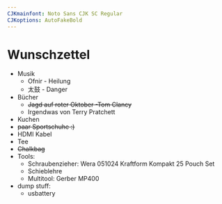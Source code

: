 ```yaml
---
CJKmainfont: Noto Sans CJK SC Regular
CJKoptions: AutoFakeBold
---
```


# Wunschzettel
- Musik
	- Ofnir - Heilung
	- 太鼓  - Danger
- Bücher
	- ~~Jagd auf roter Oktober -Tom Clancy~~
	- Irgendwas von Terry Pratchett
- Kuchen
- ~~paar Sportschuhe :)~~
- HDMI Kabel
- Tee
- ~~Chalkbag~~
- Tools:
    - Schraubenzieher: Wera 051024 Kraftform Kompakt 25 Pouch Set
    - Schieblehre
    - Multitool: Gerber MP400
- dump stuff:
    - usbattery
